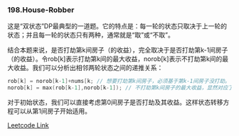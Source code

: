 ### 198.House-Robber

这是“双状态”DP最典型的一道题。它的特点是：每一轮的状态只取决于上一轮的状态；并且每一轮的状态只有两种，通常就是“取”或“不取”。

结合本题来说，是否打劫第k间房子（的收益），完全取决于是否打劫第k-1间房子（的收益）。令rob[k]表示打劫第k间的最大收益，norob[k]表示不打劫第k间的最大收益。我们可以分析出相邻两轮状态之间的递推关系：
```cpp
rob[k] = norob[k-1]+nums[k; // 想要打劫第k间房子，必须基于第k-1间房子没打劫。
norob[k] = max(rob[k-1],norob[k-1]); // 不打劫第k间房子的最大收益，显然对应了rob[k-1],norob[k-1]之间较大的值。
```
对于初始状态，我们可以直接考虑第0间房子是否打劫及其收益。这样状态转移方程可以从第1间房子开始适用。


[Leetcode Link](https://leetcode.com/problems/house-robber)

